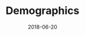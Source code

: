 ---
description: "Complete a sudoku puzzle without Javascript or server-side interaction."
gametype: "easy"
gameid: 1
date: 2018-06-20
draft: false
type: "dashboard"
title: Demographics
tags: ["math"]
layout: "binarycalc"
---